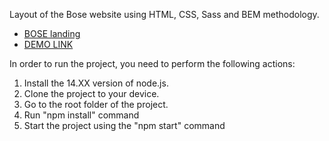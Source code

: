 Layout of the Bose website using HTML, CSS, Sass and BEM methodology.

 - [BOSE landing](https://www.figma.com/file/OMjQNb3hg1LKMV4OwyQ3Ao/BOSE?node-id=0%3A1)
 - [DEMO LINK](https://artem-sobolevskyi.github.io/layout_miami/)

In order to run the project, you need to perform the following actions:
1. Install the 14.XX version of node.js.
2. Clone the project to your device.
3. Go to the root folder of the project.
4. Run "npm install" command
5. Start the project using the "npm start" command




